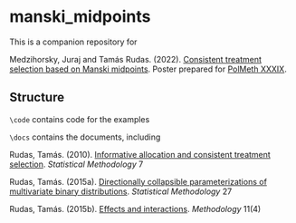 #   manski_midpoints

This is a companion repository for

Medzihorsky, Juraj and Tamás Rudas. (2022). [Consistent treatment selection based on Manski midpoints](https://github.com/jmedzihorsky/manski_midpoints/blob/main/manski_midpoints_polmeth2022.pdf). Poster prepared for [PolMeth XXXIX](https://polmeth.wustl.edu/).


##  Structure

`\code` contains code for the examples


`\docs` contains the documents, including

Rudas, Tamás. (2010). [Informative allocation and consistent treatment selection](https://github.com/jmedzihorsky/manski_midpoints/blob/main/Rudas_2010_informative_allocation.pdf). _Statistical Methodology_ 7

Rudas, Tamás. (2015a). [Directionally collapsible parameterizations of multivariate binary distributions](https://github.com/jmedzihorsky/manski_midpoints/blob/main/Rudas_2015_directionally_collapsible.pdf). _Statistical Methodology_ 27

Rudas, Tamás. (2015b). [Effects and interactions](https://github.com/jmedzihorsky/manski_midpoints/blob/main/Rudas_2015_effects.pdf). _Methodology_ 11(4)





